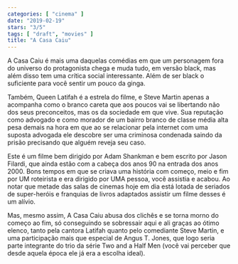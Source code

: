 ```yaml
---
categories: [ "cinema" ]
date: "2019-02-19"
stars: "3/5"
tags: [ "draft", "movies" ]
title: "A Casa Caiu"
---
```

A Casa Caiu é mais uma daquelas comédias em que um personagem fora
do universo do protagonista chega e muda tudo, em versão black, mas
além disso tem uma crítica social interessante. Além de ser black o
suficiente para você sentir um pouco da ginga.

Também, Queen Latifah é a estrela do filme, e Steve Martin apenas a
acompanha como o branco careta que aos poucos vai se libertando não dos
seus preconceitos, mas os da sociedade em que vive. Sua reputação como
advogado e como morador de um bairro branco de classe média alta pesa
demais na hora em que ao se relacionar pela internet com uma suposta
advogada ele descobre ser uma criminosa condenada saindo da prisão
precisando que alguém reveja seu caso.

Este é um filme bem dirigido por Adam Shankman e bem escrito por Jason
Filardi, que ainda estão com a cabeça dos anos 90 na entrada dos anos
2000. Bons tempos em que se criava uma história com começo, meio e
fim por UM roteirista e era dirigido por UMA pessoa, você assistia
e acabou. Ao notar que metade das salas de cinemas hoje em dia está
lotada de seriados de super-heróis e franquias de livros adaptados
assistir um filme desses é um alívio.

Mas, mesmo assim, A Casa Caiu abusa dos clichês e se torna morno
do começo ao fim, só conseguindo se sobressair aqui e ali graças
ao ótimo elenco, tanto pela cantora Latifah quanto pelo comediante
Steve Martin, e uma participação mais que especial de Angus T. Jones,
que logo seria parte integrante do trio da série Two and a Half Men
(você vai perceber que desde aquela época ele já era a escolha ideal).
